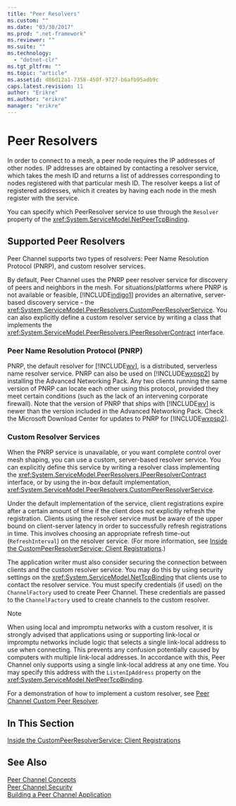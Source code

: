 ```yaml
---
title: "Peer Resolvers"
ms.custom: ""
ms.date: "03/30/2017"
ms.prod: ".net-framework"
ms.reviewer: ""
ms.suite: ""
ms.technology: 
  - "dotnet-clr"
ms.tgt_pltfrm: ""
ms.topic: "article"
ms.assetid: d86d12a1-7358-450f-9727-b6afb95adb9c
caps.latest.revision: 11
author: "Erikre"
ms.author: "erikre"
manager: "erikre"
---
```

# Peer Resolvers
In order to connect to a mesh, a peer node requires the IP addresses of other nodes. IP addresses are obtained by contacting a resolver service, which takes the mesh ID and returns a list of addresses corresponding to nodes registered with that particular mesh ID. The resolver keeps a list of registered addresses, which it creates by having each node in the mesh register with the service.  
  
 You can specify which PeerResolver service to use through the `Resolver` property of the <xref:System.ServiceModel.NetPeerTcpBinding>.  
  
## Supported Peer Resolvers  
 Peer Channel supports two types of resolvers: Peer Name Resolution Protocol (PNRP), and custom resolver services.  
  
 By default, Peer Channel uses the PNRP peer resolver service for discovery of peers and neighbors in the mesh. For situations/platforms where PNRP is not available or feasible, [!INCLUDE[indigo1](../../../../includes/indigo1-md.md)] provides an alternative, server-based discovery service - the <xref:System.ServiceModel.PeerResolvers.CustomPeerResolverService>. You can also explicitly define a custom resolver service by writing a class that implements the <xref:System.ServiceModel.PeerResolvers.IPeerResolverContract> interface.  
  
### Peer Name Resolution Protocol (PNRP)  
 PNRP, the default resolver for [!INCLUDE[wv](../../../../includes/wv-md.md)], is a distributed, serverless name resolver service. PNRP can also be used on [!INCLUDE[wxpsp2](../../../../includes/wxpsp2-md.md)] by installing the Advanced Networking Pack. Any two clients running the same version of PNRP can locate each other using this protocol, provided they meet certain conditions (such as the lack of an intervening corporate firewall). Note that the version of PNRP that ships with [!INCLUDE[wv](../../../../includes/wv-md.md)] is newer than the version included in the Advanced Networking Pack. Check the Microsoft Download Center for updates to PNRP for [!INCLUDE[wxpsp2](../../../../includes/wxpsp2-md.md)].  
  
### Custom Resolver Services  
 When the PNRP service is unavailable, or you want complete control over mesh shaping, you can use a custom, server-based resolver service. You can explicitly define this service by writing a resolver class implementing the <xref:System.ServiceModel.PeerResolvers.IPeerResolverContract> interface, or by using the in-box default implementation, <xref:System.ServiceModel.PeerResolvers.CustomPeerResolverService>.  
  
 Under the default implementation of the service, client registrations expire after a certain amount of time if the client does not explicitly refresh the registration. Clients using the resolver service must be aware of the upper bound on client-server latency in order to successfully refresh registrations in time. This involves choosing an appropriate refresh time-out (`RefreshInterval`) on the resolver service. (For more information, see [Inside the CustomPeerResolverService: Client Registrations](../../../../docs/framework/wcf/feature-details/inside-the-custompeerresolverservice-client-registrations.md).)  
  
 The application writer must also consider securing the connection between clients and the custom resolver service. You may do this by using security settings on the <xref:System.ServiceModel.NetTcpBinding> that clients use to contact the resolver service. You must specify credentials (if used) on the `ChannelFactory` used to create Peer Channel. These credentials are passed to the `ChannelFactory` used to create channels to the custom resolver.  
  
> [!NOTE]
>  When using local and impromptu networks with a custom resolver, it is strongly advised that applications using or supporting link-local or impromptu networks include logic that selects a single link-local address to use when connecting. This prevents any confusion potentially caused by computers with multiple link-local addresses. In accordance with this, Peer Channel only supports using a single link-local address at any one time. You may specify this address with the `ListenIpAddress` property on the <xref:System.ServiceModel.NetPeerTcpBinding>.  
  
 For a demonstration of how to implement a custom resolver, see [Peer Channel Custom Peer Resolver](http://msdn.microsoft.com/en-us/5b75a2bb-7ff1-4a14-abe7-3debf0537d23).  
  
## In This Section  
 [Inside the CustomPeerResolverService: Client Registrations](../../../../docs/framework/wcf/feature-details/inside-the-custompeerresolverservice-client-registrations.md)  
  
## See Also  
 [Peer Channel Concepts](../../../../docs/framework/wcf/feature-details/peer-channel-concepts.md)  
 [Peer Channel Security](../../../../docs/framework/wcf/feature-details/peer-channel-security.md)  
 [Building a Peer Channel Application](../../../../docs/framework/wcf/feature-details/building-a-peer-channel-application.md)
